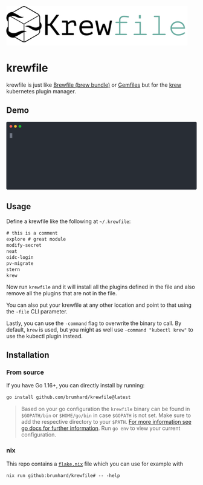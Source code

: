 <img src="docs/krewfile.png" width="480" alt="Krewfile logo"/>

# krewfile

krewfile is just like [Brewfile (brew bundle)](https://github.com/Homebrew/homebrew-bundle) or [Gemfiles](https://bundler.io/man/gemfile.5.html) but for the [krew](https://github.com/kubernetes-sigs/krew) kubernetes plugin manager.

## Demo

![krewfile demo](docs/term-animation.svg)

## Usage

Define a krewfile like the following at `~/.krewfile`:

```krewfile
# this is a comment
explore # great module
modify-secret
neat
oidc-login
pv-migrate
stern
krew
```

Now run `krewfile` and it will install all the plugins defined in the file and also remove all the plugins that are not in the file.

You can also put your krewfile at any other location and point to that using the `-file` CLI parameter.

Lastly, you can use the `-command` flag to overwrite the binary to call. By default, `krew` is used, but you might as well use `-command "kubectl krew"` to use the kubectl plugin instead.

## Installation

### From source

If you have Go 1.16+, you can directly install by running:

```bash
go install github.com/brumhard/krewfile@latest
```

> Based on your go configuration the `krewfile` binary can be found in `$GOPATH/bin` or `$HOME/go/bin` in case `$GOPATH` is not set.
> Make sure to add the respective directory to your `$PATH`.
> [For more information see go docs for further information](https://golang.org/ref/mod#go-install). Run `go env` to view your current configuration.

### nix

This repo contains a [`flake.nix`](flake.nix) file which you can use for example with

```shell
nix run github:brumhard/krewfile# -- -help
```
